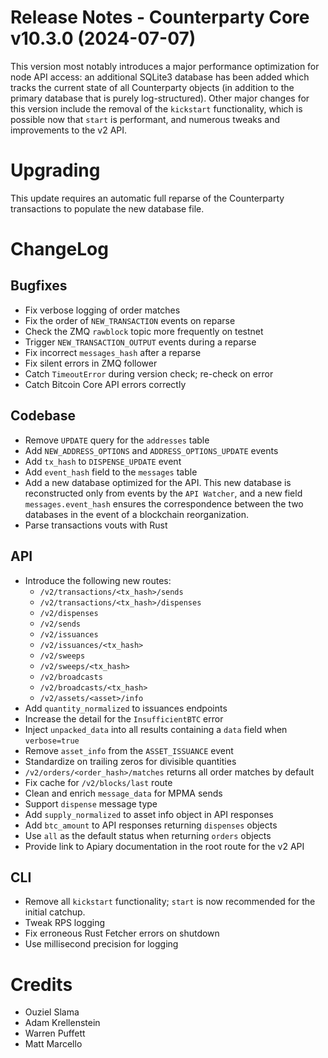 # Release Notes - Counterparty Core v10.3.0 (2024-07-07)

This version most notably introduces a major performance optimization for node API access: an additional SQLite3 database has been added which tracks the current state of all Counterparty objects (in addition to the primary database that is purely log-structured). Other major changes for this version include the removal of the `kickstart` functionality, which is possible now that `start` is performant, and numerous tweaks and improvements to the v2 API.


# Upgrading

This update requires an automatic full reparse of the Counterparty transactions to populate the new database file.


# ChangeLog

## Bugfixes

* Fix verbose logging of order matches
* Fix the order of `NEW_TRANSACTION` events on reparse
* Check the ZMQ `rawblock` topic more frequently on testnet
* Trigger `NEW_TRANSACTION_OUTPUT` events during a reparse
* Fix incorrect `messages_hash` after a reparse
* Fix silent errors in ZMQ follower
* Catch `TimeoutError` during version check; re-check on error
* Catch Bitcoin Core API errors correctly

## Codebase

* Remove `UPDATE` query for the `addresses` table
* Add `NEW_ADDRESS_OPTIONS` and `ADDRESS_OPTIONS_UPDATE` events
* Add `tx_hash` to `DISPENSE_UPDATE` event
* Add `event_hash` field to the `messages` table
* Add a new database optimized for the API. This new database is reconstructed only from events by the `API Watcher`, and a new field `messages.event_hash` ensures the correspondence between the two databases in the event of a blockchain reorganization. 
* Parse transactions vouts with Rust

## API

* Introduce the following new routes:
    - `/v2/transactions/<tx_hash>/sends`
    - `/v2/transactions/<tx_hash>/dispenses`
    - `/v2/dispenses`
    - `/v2/sends`
    - `/v2/issuances`
    - `/v2/issuances/<tx_hash>`
    - `/v2/sweeps`
    - `/v2/sweeps/<tx_hash>`
    - `/v2/broadcasts`
    - `/v2/broadcasts/<tx_hash>`
    - `/v2/assets/<asset>/info`
* Add `quantity_normalized` to issuances endpoints
* Increase the detail for the `InsufficientBTC` error
* Inject `unpacked_data` into all results containing a `data` field when `verbose=true`
* Remove `asset_info` from the `ASSET_ISSUANCE` event
* Standardize on trailing zeros for divisible quantities
* `/v2/orders/<order_hash>/matches` returns all order matches by default
* Fix cache for `/v2/blocks/last` route
* Clean and enrich `message_data` for MPMA sends
* Support `dispense` message type
* Add `supply_normalized` to asset info object in API responses
* Add `btc_amount` to API responses returning `dispenses` objects
* Use `all` as the default status when returning `orders` objects
* Provide link to Apiary documentation in the root route  for the v2 API

## CLI

* Remove all `kickstart` functionality; `start` is now recommended for the initial catchup.
* Tweak RPS logging
* Fix erroneous Rust Fetcher errors on shutdown 
* Use millisecond precision for logging

# Credits

* Ouziel Slama
* Adam Krellenstein
* Warren Puffett
* Matt Marcello
